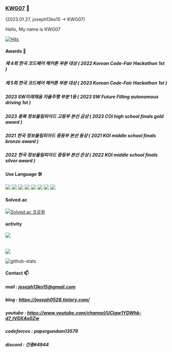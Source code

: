 ### [KWG07](https://github.com/python-programmer1512) 👋
(2023.01.27, joseph13ko15 -> KWG07)

Hello, My name is KWG07

[![Hits](https://hits.seeyoufarm.com/api/count/incr/badge.svg?url=https%3A%2F%2Fgithub.com%2Fpython-programmer1512&count_bg=%2379C83D&title_bg=%23555555&icon=&icon_color=%23E7E7E7&title=hits&edge_flat=false)](https://hits.seeyoufarm.com)

#### Awards 🥇

  ##### 제 4회 한국 코드페어 해커톤 부분 대상 ( 2022 Korean Code-Fair Hackathon 1st )

  ##### 제 5회 한국 코드페어 해커톤 부분 대상 ( 2023 Korean Code-Fair Hackathon 1st )  
  
  ##### 2023 SW미래채움 자율주행 부분 1등 ( 2023 SW Future Filling autonomous driving 1st )

  ##### 2023 충북 정보올림피아드 고등부 본선 금상 ( 2023 COI high school finals gold award )

  ##### 2021 한국 정보올림피아드 중등부 본선 동상 ( 2021 KOI middle school finals bronze award )

  ##### 2022 한국 정보올림피아드 중등부 본선 은상 ( 2022 KOI middle school finals silver award )


  


#### Use Language 🛠️
<div>
<img src="https://img.shields.io/badge/Python-3776AB?style=flat&logo=Python&logoColor=white" />
<img src="https://img.shields.io/badge/Pytorch-EE4C2C?style=flat&logo=PyTorch&logoColor=white" />
<img src="https://img.shields.io/badge/C++-00599C?style=flat&logo=C++&logoColor=white" />
<img src="https://img.shields.io/badge/JavaScript-F7DF1E?style=flat&logo=JavaScript&logoColor=white" />
<img src="https://img.shields.io/badge/html-E34F26?style=flat&logo=html&logoColor=white" />
<img src="https://img.shields.io/badge/CSS-1572B6?style=flat&logo=CSS&logoColor=white" />
<img src="https://img.shields.io/badge/JavaScript-F7DF1E?style=flat&logo=JavaScript&logoColor=white" />
<img src="https://img.shields.io/badge/JavaScript-F7DF1E?style=flat&logo=JavaScript&logoColor=white" />

</div>

<!--
#### 배울 예정📝

  ##### css,rust,kotlin,react 등
-->

#### Solved.ac
[![Solved.ac 프로필](http://mazassumnida.wtf/api/v2/generate_badge?boj=joseph0528)](https://solved.ac/joseph0528)

#### activity
<img src="https://github-readme-stats.vercel.app/api/top-langs/?username=python-programmer1512&layout=compact"><br><br>  
<img src="https://github-readme-stats.vercel.app/api?username=python-programmer1512&show_icons=true">

![github-stats](https://stats.dooboo.io/api/github-stats-advanced?login=python-programmer1512)


<!--
**python-programmer1512/python-programmer1512** is a ✨ _special_ ✨ repository because its `README.md` (this file) appears on your GitHub profile.

Here are some ideas to get you started:

- 🔭 I’m currently working on ...
- 🌱 I’m currently learning ...
- 👯 I’m looking to collaborate on ...
- 🤔 I’m looking for help with ...
- 💬 Ask me about ...
- 📫 How to reach me: ...
- 😄 Pronouns: ...
- ⚡ Fun fact: ...
-->




#### Contact 📫

  ##### mail : joseph13ko15@gmail.com

  ##### blog : https://joseph0528.tistory.com/

  ##### youtube : https://www.youtube.com/channel/UCjgw1YDWhk-d7_tVDXAs0Zw

  ##### codeforces : papergundam13579

  ##### discord : 건충#4944

